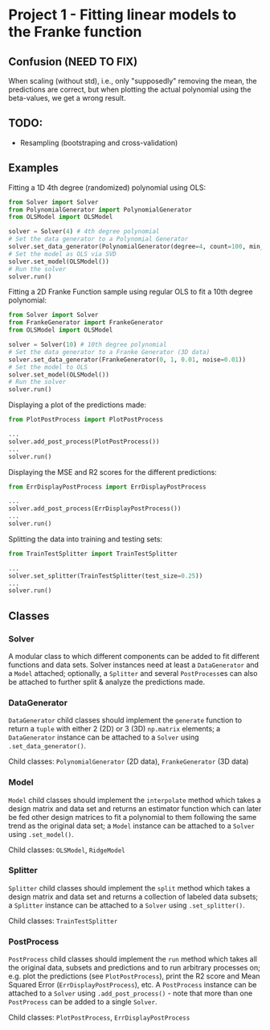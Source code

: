 # Project 1 - Fitting linear models to the Franke function

## Confusion (NEED TO FIX)

When scaling (without std), i.e., only "supposedly" removing the mean, the predictions are correct, but when plotting the actual polynomial using the beta-values, we get a wrong result.

## TODO: 
 * Resampling (bootstraping and cross-validation)
 
## Examples

Fitting a 1D 4th degree (randomized) polynomial using OLS:
```py
from Solver import Solver
from PolynomialGenerator import PolynomialGenerator
from OLSModel import OLSModel

solver = Solver(4) # 4th degree polynomial
# Set the data generator to a Polynomial Generator
solver.set_data_generator(PolynomialGenerator(degree=4, count=100, min_x=-5, max_x=5, noise=0.05))
# Set the model as OLS via SVD
solver.set_model(OLSModel())
# Run the solver
solver.run()
```

Fitting a 2D Franke Function sample using regular OLS to fit a 10th degree polynomial:
```py
from Solver import Solver
from FrankeGenerator import FrankeGenerator
from OLSModel import OLSModel

solver = Solver(10) # 10th degree polynomial
# Set the data generator to a Franke Generator (3D data)
solver.set_data_generator(FrankeGenerator(0, 1, 0.01, noise=0.01))
# Set the model to OLS
solver.set_model(OLSModel())
# Run the solver
solver.run()
```

Displaying a plot of the predictions made:
```py
from PlotPostProcess import PlotPostProcess

...
solver.add_post_process(PlotPostProcess())
...
solver.run()
```

Displaying the MSE and R2 scores for the different predictions:
```py
from ErrDisplayPostProcess import ErrDisplayPostProcess

...
solver.add_post_process(ErrDisplayPostProcess())
...
solver.run()
```

Splitting the data into training and testing sets:
```py
from TrainTestSplitter import TrainTestSplitter

...
solver.set_splitter(TrainTestSplitter(test_size=0.25))
...
solver.run()
```

## Classes

### Solver

A modular class to which different components can be added to fit different functions and data sets. Solver instances need at least a `DataGenerator` and a `Model` attached; optionally, a `Splitter` and several `PostProcess`es can also be attached to further split & analyze the predictions made.

### DataGenerator

`DataGenerator` child classes should implement the `generate` function to return a `tuple` with either 2 (2D) or 3 (3D) `np.matrix` elements; a `DataGenerator` instance can be attached to a `Solver` using `.set_data_generator()`.

Child classes: `PolynomialGenerator` (2D data), `FrankeGenerator` (3D data)

### Model

`Model` child classes should implement the `interpolate` method which takes a design matrix and data set and returns an estimator function which can later be fed other design matrices to fit a polynomial to them following the same trend as the original data set; a `Model` instance can be attached to a `Solver` using `.set_model()`.

Child classes: `OLSModel`, `RidgeModel`

### Splitter

`Splitter` child classes should implement the `split` method which takes a design matrix and data set and returns a collection of labeled data subsets; a `Splitter` instance can be attached to a `Solver` using `.set_splitter()`.

Child classes: `TrainTestSplitter`

### PostProcess

`PostProcess` child classes should implement the `run` method which takes all the original data, subsets and predictions and to run arbitrary processes on; e.g. plot the predictions (see `PlotPostProcess`), print the R2 score and Mean Squared Error (`ErrDisplayPostProcess`), etc. A `PostProcess` instance can be attached to a `Solver` using `.add_post_process()` - note that more than one `PostProcess` can be added to a single `Solver`.

Child classes: `PlotPostProcess`, `ErrDisplayPostProcess`

